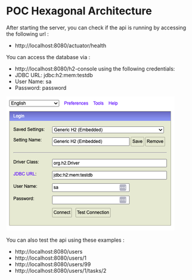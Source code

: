 # POC Hexagonal Architecture

After starting the server, you can check if the api is running by accessing the following url :
- http://localhost:8080/actuator/health

You can access the database via :
- http://localhost:8080/h2-console
using the following credentials:
- JDBC URL: jdbc:h2:mem:testdb
- User Name: sa
- Password: password

![h2-connect.png](images/h2-connect.png)

You can also test the api using these examples :
- http://localhost:8080/users
- http://localhost:8080/users/1
- http://localhost:8080/users/99
- http://localhost:8080/users/1/tasks/2